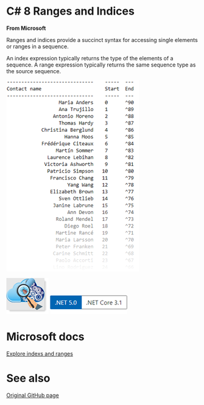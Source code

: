 # C# 8 Ranges and Indices


**From Microsoft**

Ranges and indices provide a succinct syntax for accessing single elements or ranges in a sequence.

An index expression typically returns the type of the elements of a sequence. A range expression typically returns the same sequence type as the source sequence.

![img](RangeUnitTest/assets/contacts.png)


![img](RangeUnitTest/assets/unitTesting.png) ![img](RangeUnitTest/assets/Versions.png)

# Microsoft docs

[Explore indexs and ranges](https://docs.microsoft.com/en-us/dotnet/csharp/whats-new/tutorials/ranges-indexes)

# See also

[Original GitHub page](https://github.com/karenpayneoregon/karenpayneoregon.github.io/blob/master/csharp/indices-ranges.md)